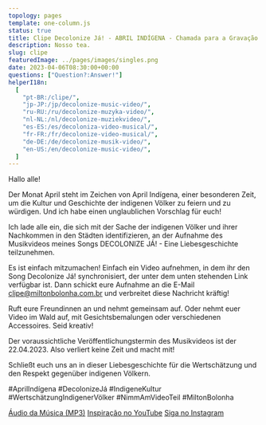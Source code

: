 ```yaml
---
topology: pages
template: one-column.js
status: true
title: Clipe Decolonize Já! - ABRIL INDÍGENA - Chamada para a Gravação do Clipe
description: Nosso tea.
slug: clipe
featuredImage: ../pages/images/singles.png
date: 2023-04-06T08:30:00+00:00
questions: ["Question?:Answer!"]
helperI18n:
  [
    "pt-BR:/clipe/",
    "jp-JP:/jp/decolonize-music-video/",
    "ru-RU:/ru/decolonize-muzyka-video/",
    "nl-NL:/nl/decolonize-muziekvideo/",
    "es-ES:/es/decoloniza-video-musical/",
    "fr-FR:/fr/decolonize-video-musical/",
    "de-DE:/de/decolonize-musik-video/",
    "en-US:/en/decolonize-music-video/",
  ]
---
```


Hallo alle!

Der Monat April steht im Zeichen von April Indígena, einer besonderen Zeit, um die Kultur und Geschichte der indigenen Völker zu feiern und zu würdigen. Und ich habe einen unglaublichen Vorschlag für euch!

Ich lade alle ein, die sich mit der Sache der indigenen Völker und ihrer Nachkommen in den Städten identifizieren, an der Aufnahme des Musikvideos meines Songs DECOLONIZE JÁ! - Eine Liebesgeschichte teilzunehmen.

Es ist einfach mitzumachen! Einfach ein Video aufnehmen, in dem ihr den Song Decolonize Já! synchronisiert, der unter dem unten stehenden Link verfügbar ist. Dann schickt eure Aufnahme an die E-Mail clipe@miltonbolonha.com.br und verbreitet diese Nachricht kräftig!

Ruft eure Freundinnen an und nehmt gemeinsam auf. Oder nehmt euer Video im Wald auf, mit Gesichtsbemalungen oder verschiedenen Accessoires. Seid kreativ!

Der voraussichtliche Veröffentlichungstermin des Musikvideos ist der 22.04.2023. Also verliert keine Zeit und macht mit!

Schließt euch uns an in dieser Liebesgeschichte für die Wertschätzung und den Respekt gegenüber indigenen Völkern.

#AprilIndígena #DecolonizeJá #IndigeneKultur #WertschätzungIndigenerVölker #NimmAmVideoTeil #MiltonBolonha

[Áudio da Música (MP3)](https://miltonbolonha.com.br/decolonize-ja.mp3)
[Inspiração no YouTube](https://www.youtube.com/watch?v=2oPCV6kCNE0)
[Siga no Instagram](https://instagram.com/miltonbolonha_)
